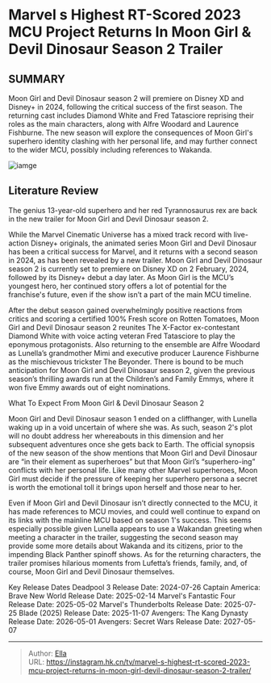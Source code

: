 # Marvel s Highest RT-Scored 2023 MCU Project Returns In Moon Girl &amp; Devil Dinosaur Season 2 Trailer


## SUMMARY 



  Moon Girl and Devil Dinosaur season 2 will premiere on Disney XD and Disney&#43; in 2024, following the critical success of the first season.   The returning cast includes Diamond White and Fred Tatasciore reprising their roles as the main characters, along with Alfre Woodard and Laurence Fishburne.   The new season will explore the consequences of Moon Girl&#39;s superhero identity clashing with her personal life, and may further connect to the wider MCU, possibly including references to Wakanda.  

![iamge](https://static1.srcdn.com/wordpress/wp-content/uploads/2024/01/marvel-s-highest-rt-scored-2023-mcu-project-returns-in-moon-girl-devil-dinosaur-season-2-trailer.jpg)

## Literature Review
The genius 13-year-old superhero and her red Tyrannosaurus rex are back in the new trailer for Moon Girl and Devil Dinosaur season 2. 




While the Marvel Cinematic Universe has a mixed track record with live-action Disney&#43; originals, the animated series Moon Girl and Devil Dinosaur has been a critical success for Marvel, and it returns with a second season in 2024, as has been revealed by a new trailer. Moon Girl and Devil Dinosaur season 2 is currently set to premiere on Disney XD on 2 February, 2024, followed by its Disney&#43; debut a day later. As Moon Girl is the MCU’s youngest hero, her continued story offers a lot of potential for the franchise&#39;s future, even if the show isn’t a part of the main MCU timeline.




After the debut season gained overwhelmingly positive reactions from critics and scoring a certified 100% Fresh score on Rotten Tomatoes, Moon Girl and Devil Dinosaur season 2 reunites The X-Factor ex-contestant Diamond White with voice acting veteran Fred Tatasciore to play the eponymous protagonists. Also returning to the ensemble are Alfre Woodard as Lunella’s grandmother Mimi and executive producer Laurence Fishburne as the mischievous trickster The Beyonder. There is bound to be much anticipation for Moon Girl and Devil Dinosaur season 2, given the previous season’s thrilling awards run at the Children’s and Family Emmys, where it won five Emmy awards out of eight nominations.


 


 What To Expect From Moon Girl &amp; Devil Dinosaur Season 2 
         




Moon Girl and Devil Dinosaur season 1 ended on a cliffhanger, with Lunella waking up in a void uncertain of where she was. As such, season 2&#39;s plot will no doubt address her whereabouts in this dimension and her subsequent adventures once she gets back to Earth. The official synopsis of the new season of the show mentions that Moon Girl and Devil Dinosaur are “in their element as superheroes” but that Moon Girl’s “superhero-ing” conflicts with her personal life. Like many other Marvel superheroes, Moon Girl must decide if the pressure of keeping her superhero persona a secret is worth the emotional toll it brings upon herself and those near to her.

Even if Moon Girl and Devil Dinosaur isn’t directly connected to the MCU, it has made references to MCU movies, and could well continue to expand on its links with the mainline MCU based on season 1&#39;s success. This seems especially possible given Lunella appears to use a Wakandan greeting when meeting a character in the trailer, suggesting the second season may provide some more details about Wakanda and its citizens, prior to the impending Black Panther spinoff shows. As for the returning characters, the trailer promises hilarious moments from Lufetta’s friends, family, and, of course, Moon Girl and Devil Dinosaur themselves.




  Key Release Dates              Deadpool 3 Release Date: 2024-07-26                    Captain America: Brave New World Release Date: 2025-02-14                   Marvel&#39;s Fantastic Four Release Date: 2025-05-02                   Marvel&#39;s Thunderbolts Release Date: 2025-07-25                   Blade (2025) Release Date: 2025-11-07                   Avengers: The Kang Dynasty  Release Date: 2026-05-01                    Avengers: Secret Wars Release Date: 2027-05-07      

---

> Author: [Ella](https://instagram.hk.cn/)  
> URL: https://instagram.hk.cn/tv/marvel-s-highest-rt-scored-2023-mcu-project-returns-in-moon-girl-devil-dinosaur-season-2-trailer/  

